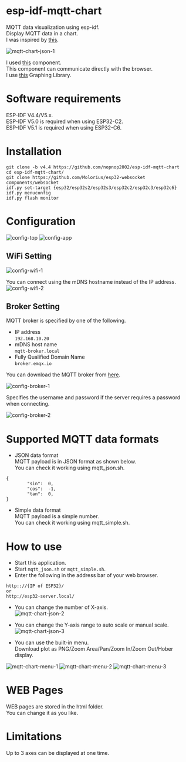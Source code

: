 # esp-idf-mqtt-chart
MQTT data visualization using esp-idf.   
Display MQTT data in a chart.   
I was inspired by [this](https://blog.postman.com/postman-supports-mqtt-apis/).   

![mqtt-chart-json-1](https://github.com/nopnop2002/esp-idf-mqtt-chart/assets/6020549/af71dc20-d279-4673-8972-49ca037f714e)

I used [this](https://github.com/Molorius/esp32-websocket) component.   
This component can communicate directly with the browser.   
I use [this](https://plotly.com/javascript/) Graphing Library.   


# Software requirements
ESP-IDF V4.4/V5.x.   
ESP-IDF V5.0 is required when using ESP32-C2.   
ESP-IDF V5.1 is required when using ESP32-C6.   

# Installation
```
git clone -b v4.4 https://github.com/nopnop2002/esp-idf-mqtt-chart
cd esp-idf-mqtt-chart/
git clone https://github.com/Molorius/esp32-websocket components/websocket
idf.py set-target {esp32/esp32s2/esp32s3/esp32c2/esp32c3/esp32c6}
idf.py menuconfig
idf.py flash monitor
```

# Configuration

![config-top](https://github.com/nopnop2002/esp-idf-mqtt-chart/assets/6020549/c8debaa7-6a17-4f0a-a2d3-57d3e93fa2d9)
![config-app](https://github.com/nopnop2002/esp-idf-mqtt-chart/assets/6020549/8f454ed9-0e5f-480e-b0df-20a092fb26e2)

## WiFi Setting

![config-wifi-1](https://github.com/nopnop2002/esp-idf-mqtt-chart/assets/6020549/54313903-d98e-47bb-a596-beae7b631d1e)

You can connect using the mDNS hostname instead of the IP address.   
![config-wifi-2](https://github.com/nopnop2002/esp-idf-mqtt-chart/assets/6020549/9317f1df-8538-47ea-be5e-25a1a48b9ae2)

## Broker Setting
MQTT broker is specified by one of the following.
- IP address   
 ```192.168.10.20```   
- mDNS host name   
 ```mqtt-broker.local```   
- Fully Qualified Domain Name   
 ```broker.emqx.io```

You can download the MQTT broker from [here](https://github.com/nopnop2002/esp-idf-mqtt-broker).   

![config-broker-1](https://github.com/nopnop2002/esp-idf-mqtt-chart/assets/6020549/abe826f4-41d2-4ba3-8b99-ca0a77915208)

Specifies the username and password if the server requires a password when connecting.   

![config-broker-2](https://github.com/nopnop2002/esp-idf-mqtt-chart/assets/6020549/46e84d5a-c701-4e8c-8af7-50a305adbf9c)


# Supported MQTT data formats
- JSON data format   
MQTT payload is in JSON format as shown below.   
You can check it working using mqtt_json.sh.   
```
{
        "sin":  0,
        "cos":  -1,
        "tan":  0,
}
```

- Simple data format   
MQTT payload is a simple number.   
You can check it working using mqtt_simple.sh.   


# How to use
- Start this application.   
- Start ```mqtt_json.sh``` or ```mqtt_simple.sh```.   
- Enter the following in the address bar of your web browser.   
```
http:://{IP of ESP32}/
or
http://esp32-server.local/
```
- You can change the number of X-axis.   
![mqtt-chart-json-2](https://github.com/nopnop2002/esp-idf-mqtt-chart/assets/6020549/428bacd1-ca45-4980-a0d3-d32556b1a708)

- You can change the Y-axis range to auto scale or manual scale.   
![mqtt-chart-json-3](https://github.com/nopnop2002/esp-idf-mqtt-chart/assets/6020549/b80295ff-186f-47be-936d-01d033c768a8)

- You can use the built-in menu.   
 Download plot as PNG/Zoom Area/Pan/Zoom In/Zoom Out/Hober display.   

![mqtt-chart-menu-1](https://github.com/nopnop2002/esp-idf-mqtt-chart/assets/6020549/0dec3938-0417-4cfe-bab5-fc7e3ac8d617)
![mqtt-chart-menu-2](https://github.com/nopnop2002/esp-idf-mqtt-chart/assets/6020549/f8a0c145-86cc-45a8-89a9-0ab662482bfe)
![mqtt-chart-menu-3](https://github.com/nopnop2002/esp-idf-mqtt-chart/assets/6020549/da768b5f-42d5-4fc4-bded-ba309883cbf2)

# WEB Pages   
WEB pages are stored in the html folder.   
You can change it as you like.   

# Limitations
Up to 3 axes can be displayed at one time.   


